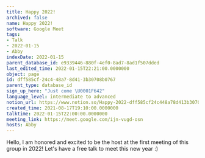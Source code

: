 ```yaml
---
title: Happy 2022!
archived: false
name: Happy 2022!
software: Google Meet
tags:
- Talk
- 2022-01-15
- Abby
indexDate: 2022-01-15
parent_database_id: e9339446-880f-4ef0-8ad7-8ad1f507dded
last_edited_time: 2022-01-15T22:21:00.0000000
object: page
id: dff585cf-24c4-48a7-8d41-3b30708b0767
parent_type: database_id
sign_up_here: "Just come \U0001F642"
language_level: intermediate to advanced
notion_url: https://www.notion.so/Happy-2022-dff585cf24c448a78d413b30708b0767
created_time: 2021-08-17T19:10:00.0000000
talktime: 2022-01-15T22:00:00.0000000
meeting_link: https://meet.google.com/ijn-vugd-osn
hosts: Abby
---
```


Hello, I am honored and excited to be the host at the first meeting of this group in 2022! Let's have a free talk to meet this new year :)





